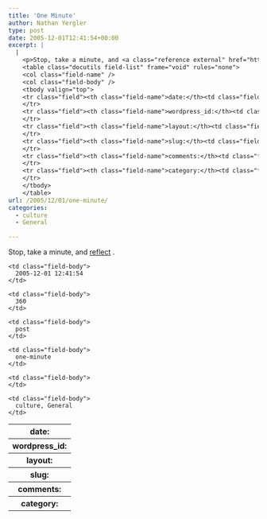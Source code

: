 ```yaml
---
title: 'One Minute'
author: Nathan Yergler
type: post
date: 2005-12-01T12:41:54+00:00
excerpt: |
  |
    <p>Stop, take a minute, and <a class="reference external" href="http://www.worldaidsday.org/">reflect</a>.</p>
    <table class="docutils field-list" frame="void" rules="none">
    <col class="field-name" />
    <col class="field-body" />
    <tbody valign="top">
    <tr class="field"><th class="field-name">date:</th><td class="field-body">2005-12-01 12:41:54</td>
    </tr>
    <tr class="field"><th class="field-name">wordpress_id:</th><td class="field-body">360</td>
    </tr>
    <tr class="field"><th class="field-name">layout:</th><td class="field-body">post</td>
    </tr>
    <tr class="field"><th class="field-name">slug:</th><td class="field-body">one-minute</td>
    </tr>
    <tr class="field"><th class="field-name">comments:</th><td class="field-body"></td>
    </tr>
    <tr class="field"><th class="field-name">category:</th><td class="field-body">culture, General</td>
    </tr>
    </tbody>
    </table>
url: /2005/12/01/one-minute/
categories:
  - culture
  - General

---
```

Stop, take a minute, and [reflect][1] .

<table class="docutils field-list" frame="void" rules="none">
  <col class="field-name" /> <col class="field-body" /> <tr class="field">
    <th class="field-name">
      date:
    </th>

    <td class="field-body">
      2005-12-01 12:41:54
    </td>
  </tr>

  <tr class="field">
    <th class="field-name">
      wordpress_id:
    </th>

    <td class="field-body">
      360
    </td>
  </tr>

  <tr class="field">
    <th class="field-name">
      layout:
    </th>

    <td class="field-body">
      post
    </td>
  </tr>

  <tr class="field">
    <th class="field-name">
      slug:
    </th>

    <td class="field-body">
      one-minute
    </td>
  </tr>

  <tr class="field">
    <th class="field-name">
      comments:
    </th>

    <td class="field-body">
    </td>
  </tr>

  <tr class="field">
    <th class="field-name">
      category:
    </th>

    <td class="field-body">
      culture, General
    </td>
  </tr>
</table>

 [1]: http://www.worldaidsday.org/